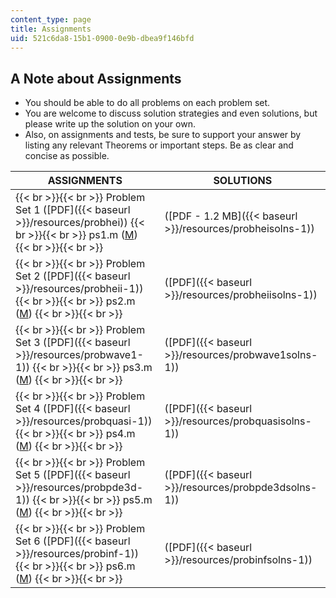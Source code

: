 ```yaml
---
content_type: page
title: Assignments
uid: 521c6da8-15b1-0900-0e9b-dbea9f146bfd
---
```


A Note about Assignments
------------------------

*   You should be able to do all problems on each problem set.
*   You are welcome to discuss solution strategies and even solutions, but please write up the solution on your own.
*   Also, on assignments and tests, be sure to support your answer by listing any relevant Theorems or important steps. Be as clear and concise as possible.

| ASSIGNMENTS | SOLUTIONS |
| --- | --- |
|  {{< br >}}{{< br >}} Problem Set 1 ([PDF]({{< baseurl >}}/resources/probhei)) {{< br >}}{{< br >}} ps1.m ([M](/courses/mathematics/18-303-linear-partial-differential-equations-fall-2006/assignments/ps1.m)) {{< br >}}{{< br >}}  | ([PDF - 1.2 MB]({{< baseurl >}}/resources/probheisolns-1)) |
|  {{< br >}}{{< br >}} Problem Set 2 ([PDF]({{< baseurl >}}/resources/probheii-1)) {{< br >}}{{< br >}} ps2.m ([M](/courses/mathematics/18-303-linear-partial-differential-equations-fall-2006/assignments/ps2.m)) {{< br >}}{{< br >}}  | ([PDF]({{< baseurl >}}/resources/probheiisolns-1)) |
|  {{< br >}}{{< br >}} Problem Set 3 ([PDF]({{< baseurl >}}/resources/probwave1-1)) {{< br >}}{{< br >}} ps3.m ([M](/courses/mathematics/18-303-linear-partial-differential-equations-fall-2006/assignments/ps3.m)) {{< br >}}{{< br >}}  | ([PDF]({{< baseurl >}}/resources/probwave1solns-1)) |
|  {{< br >}}{{< br >}} Problem Set 4 ([PDF]({{< baseurl >}}/resources/probquasi-1)) {{< br >}}{{< br >}} ps4.m ([M](/courses/mathematics/18-303-linear-partial-differential-equations-fall-2006/assignments/ps4.m)) {{< br >}}{{< br >}}  | ([PDF]({{< baseurl >}}/resources/probquasisolns-1)) |
|  {{< br >}}{{< br >}} Problem Set 5 ([PDF]({{< baseurl >}}/resources/probpde3d-1)) {{< br >}}{{< br >}} ps5.m ([M](/courses/mathematics/18-303-linear-partial-differential-equations-fall-2006/assignments/ps5.m)) {{< br >}}{{< br >}}  | ([PDF]({{< baseurl >}}/resources/probpde3dsolns-1)) |
|  {{< br >}}{{< br >}} Problem Set 6 ([PDF]({{< baseurl >}}/resources/probinf-1)) {{< br >}}{{< br >}} ps6.m ([M](/courses/mathematics/18-303-linear-partial-differential-equations-fall-2006/assignments/ps6.m)) {{< br >}}{{< br >}}  | ([PDF]({{< baseurl >}}/resources/probinfsolns-1))